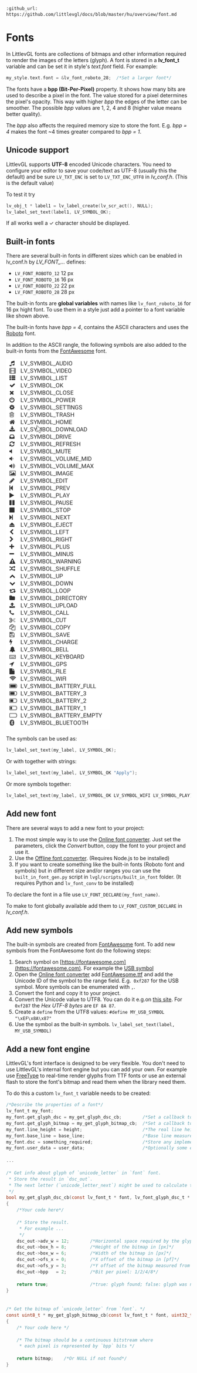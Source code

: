 ```eval_rst
:github_url: https://github.com/littlevgl/docs/blob/master/hu/overview/font.md
```
# Fonts

In LittlevGL fonts are collections of bitmaps and other information required to render the images of the letters (glyph). A font is stored in a **lv_font_t** variable and can be set it in style's *text.font* field. For example:
```c
my_style.text.font = &lv_font_roboto_28;  /*Set a larger font*/
```

The fonts have a **bpp (Bit-Per-Pixel)** property. It shows how many bits are used to describe a pixel in the font. The value stored for a pixel determines the pixel's opacity. 
This way with higher *bpp* the edges of the letter can be smoother. The possible *bpp* values are 1, 2, 4 and 8 (higher value means better quality). 

The *bpp* also affects the required memory size to store the font. E.g. *bpp = 4* makes the font ~4 times greater compared to *bpp = 1*.  

## Unicode support

LittlevGL supports **UTF-8** encoded Unicode characters. 
You need to configure your editor to save your code/text as UTF-8 (usually this the default) and be sure `LV_TXT_ENC` is set to `LV_TXT_ENC_UTF8` in *lv_conf.h*. (This is the default value)

To test it try
```c
lv_obj_t * label1 = lv_label_create(lv_scr_act(), NULL);
lv_label_set_text(label1, LV_SYMBOL_OK);
```

If all works well a ✓ character should be displayed. 

## Built-in fonts

There are several built-in fonts in different sizes which can be enabled in lv_conf.h by *LV_FONT_...* defines: 
- `LV_FONT_ROBOTO_12` 12 px
- `LV_FONT_ROBOTO_16` 16 px
- `LV_FONT_ROBOTO_22` 22 px
- `LV_FONT_ROBOTO_28` 28 px

The built-in fonts are **global variables** with names like `lv_font_roboto_16` for 16 px hight font. To use them in a style just add a pointer to a font variable like shown above.

The built-in fonts have *bpp = 4*, contains the ASCII characters and uses the [Roboto](https://fonts.google.com/specimen/Roboto) font.

In addition to the ASCII rangle, the following symbols are also added to the built-in fonts from the [FontAwesome](https://fontawesome.com/) font.

![](/misc/symbols.png "Built-in Symbols in LittlevGL")

The symbols can be used as:
```c
lv_label_set_text(my_label, LV_SYMBOL_OK);
```

Or with together with strings:
```c
lv_label_set_text(my_label, LV_SYMBOL_OK "Apply");
```

Or more symbols together:
```c
lv_label_set_text(my_label, LV_SYMBOL_OK LV_SYMBOL_WIFI LV_SYMBOL_PLAY);
```

## Add new font

There are several ways to add a new font to your project:
1. The most simple way is to use the [Online font converter](https://littlevgl.com/font_conv_new). Just set the parameters, click the *Convert* button, copy the font to your project and use it.
2. Use the [Offline font converter](https://github.com/littlevgl/lv_font_conv). (Requires Node.js to be installed)
3. If you want to create something like the built-in fonts (Roboto font and symbols) but in different size and/or ranges you can use the `built_in_font_gen.py` script in `lvgl/scripts/built_in_font` folder. 
(It requires Python and `lv_font_conv` to be installed) 

To declare the font in a file use `LV_FONT_DECLARE(my_font_name)`.

To make to font globally available add them to `LV_FONT_CUSTOM_DECLARE` in *lv_conf.h*.

## Add new symbols
The built-in symbols are created from [FontAwesome](https://fontawesome.com/) font. To add new symbols from the FontAwesome font do the following steps:
1. Search symbol on [https://fontawesome.com](https://fontawesome.com). For example the [USB symbol](https://fontawesome.com)
2. Open the [Online font converter](https://littlevgl.com/font_conv_new) add [FontAwesome.ttf](https://littlevgl.com/tools/FontAwesome.ttf) and add the Unicode ID of the symbol to the range field. E.g.` 0xf287` for the USB symbol.
More symbols can be enumerated with `,`.
3. Convert the font and copy it to your project.
4. Convert the Unicode value to UTF8. You can do it e.g.on [this site](http://www.ltg.ed.ac.uk/~richard/utf-8.cgi?input=f287&mode=hex). For `0xf287` the *Hex UTF-8 bytes* are `EF 8A 87`. 
5. Create a `define` from the UTF8 values: `#define MY_USB_SYMBOL "\xEF\x8A\x87"`
6. Use the symbol as the built-in symbols. `lv_label_set_text(label, MY_USB_SYMBOL)`

## Add a new font engine

LittlevGL's font interface is designed to be very flexible. 
You don't need to use LittlevGL's internal font engine but you can add your own. 
For example use [FreeType](https://www.freetype.org/) to real-time render glyphs from TTF fonts or use an external flash to store the font's bitmap and read them when the library need them.

To do this a custom `lv_font_t` variable needs to be created:
```c
/*Describe the properties of a font*/
lv_font_t my_font;
my_font.get_glyph_dsc = my_get_glyph_dsc_cb;        /*Set a callback to get info about gylphs*/
my_font.get_glyph_bitmap = my_get_glyph_bitmap_cb;  /*Set a callback to get bitmap of a glyp*/
my_font.line_height = height;                       /*The real line height where any text fits*/
my_font.base_line = base_line;                      /*Base line measured from the top of line_height*/
my_font.dsc = something_required;                   /*Store any implementation specific data here*/
my_font.user_data = user_data;                      /*Optionally some extra user data*/

...

/* Get info about glyph of `unicode_letter` in `font` font. 
 * Store the result in `dsc_out`.
 * The next letter (`unicode_letter_next`) might be used to calculate the width required by this glyph (kerning)
 */
bool my_get_glyph_dsc_cb(const lv_font_t * font, lv_font_glyph_dsc_t * dsc_out, uint32_t unicode_letter, uint32_t unicode_letter_next)
{
    /*Your code here*/
  
    /* Store the result.
     * For example ... 
     */
    dsc_out->adv_w = 12;        /*Horizontal space required by the glyph in [px]*/
    dsc_out->box_h = 8;         /*Height of the bitmap in [px]*/
    dsc_out->box_w = 6;         /*Width of the bitmap in [px]*/
    dsc_out->ofs_x = 0;         /*X offset of the bitmap in [pf]*/
    dsc_out->ofs_y = 3;         /*Y offset of the bitmap measured from the as line*/
    dsc_out->bpp   = 2;         /*Bit per pixel: 1/2/4/8*/
    
    return true;                /*true: glyph found; false: glyph was not found*/
}


/* Get the bitmap of `unicode_letter` from `font`. */
const uint8_t * my_get_glyph_bitmap_cb(const lv_font_t * font, uint32_t unicode_letter)
{
    /* Your code here */
    
    /* The bitmap should be a continuous bitstream where 
     * each pixel is represented by `bpp` bits */ 
    
    return bitmap;    /*Or NULL if not found*/
}
```
 


